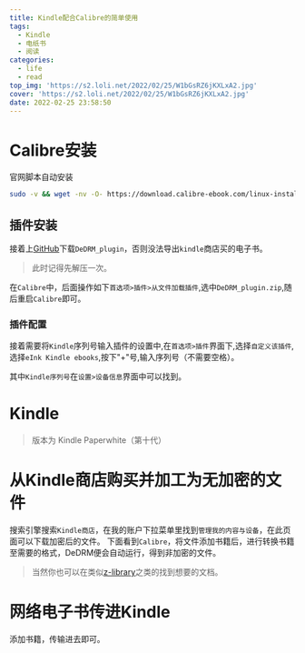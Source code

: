 ```yaml
---
title: Kindle配合Calibre的简单使用
tags:
  - Kindle
  - 电纸书
  - 阅读
categories:
  - life
  - read
top_img: 'https://s2.loli.net/2022/02/25/W1bGsRZ6jKXLxA2.jpg'
cover: 'https://s2.loli.net/2022/02/25/W1bGsRZ6jKXLxA2.jpg'
date: 2022-02-25 23:58:50
---
```




# Calibre安装
官网脚本自动安装

``` bash
sudo -v && wget -nv -O- https://download.calibre-ebook.com/linux-installer.sh | sudo sh /dev/stdin
```

## 插件安装

接着上[GitHub](https://github.com/apprenticeharper/DeDRM_tools)下载`DeDRM_plugin`，否则没法导出`kindle`商店买的电子书。

> 此时记得先解压一次。

在`Calibre`中，后面操作如下`首选项>插件>从文件加载插件`,选中`DeDRM_plugin.zip`,随后重启`Calibre`即可。

### 插件配置

接着需要将`Kindle`序列号输入插件的设置中,在`首选项>插件`界面下,选择`自定义该插件`,选择`eInk Kindle ebooks`,按下"+"号,输入序列号（不需要空格）。

其中`Kindle序列号`在`设置>设备信息`界面中可以找到。

# Kindle

> 版本为 Kindle Paperwhite（第十代）

# 从Kindle商店购买并加工为无加密的文件
搜索引擎搜索`Kindle商店`，在我的账户下拉菜单里找到`管理我的内容与设备`，在此页面可以下载加密后的文件。
下面看到`Calibre`，将文件添加书籍后，进行转换书籍至需要的格式，DeDRM便会自动运行，得到非加密的文件。

> 当然你也可以在类似[z-library](https://zh.z-lib.org/)之类的找到想要的文档。

# 网络电子书传进Kindle
添加书籍，传输进去即可。
